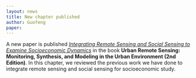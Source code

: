 ```yaml
---
layout: news
title: New chapter published 
author: Guofeng
paper: 
---
```


A new paper is published [*Integrating Remote Sensing and Social Sensing to Examine Socioeconomic
Dynamics*](https://onlinelibrary.wiley.com/doi/abs/10.1002/9781119625865.ch7)
in the book **Urban Remote Sensing: Monitoring, Synthesis, and Modeling in
the Urban Environment (2nd Edition)**. In this chapter, we reviewed the previous work we have done to integrate remote sensing and social sensing for socioeconomic study.




